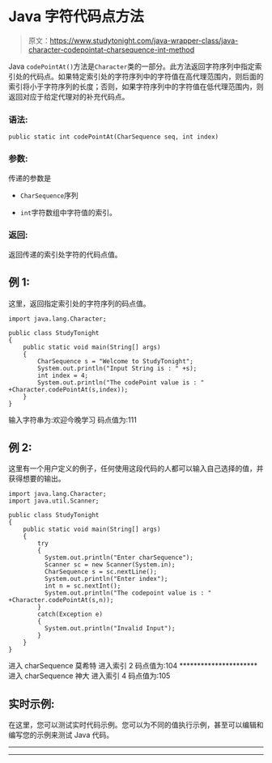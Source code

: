 # Java 字符代码点方法

> 原文：<https://www.studytonight.com/java-wrapper-class/java-character-codepointat-charsequence-int-method>

Java `codePointAt()`方法是`Character`类的一部分。此方法返回字符序列中指定索引处的代码点。如果特定索引处的字符序列中的字符值在高代理范围内，则后面的索引将小于字符序列的长度；否则，如果字符序列中的字符值在低代理范围内，则返回对应于给定代理对的补充代码点。

### 语法:

```
public static int codePointAt(CharSequence seq, int index)
```

### 参数:

传递的参数是

*   `CharSequence`序列

*   `int`字符数组中字符值的索引。

### 返回:

返回传递的索引处字符的代码点值。

## 例 1:

这里，返回指定索引处的字符序列的码点值。

```
import java.lang.Character;

public class StudyTonight
{  
    public static void main(String[] args) 
    {  
        CharSequence s = "Welcome to StudyTonight";  
        System.out.println("Input String is : " +s); 
        int index = 4;  
        System.out.println("The codePoint value is : " +Character.codePointAt(s,index));  
    }  
}
```

输入字符串为:欢迎今晚学习
码点值为:111

## 例 2:

这里有一个用户定义的例子，任何使用这段代码的人都可以输入自己选择的值，并获得想要的输出。

```
import java.lang.Character;
import java.util.Scanner;

public class StudyTonight
{  
    public static void main(String[] args) 
    {  
        try
        {
          System.out.println("Enter charSequence");
          Scanner sc = new Scanner(System.in);
          CharSequence s = sc.nextLine();
          System.out.println("Enter index");
          int n = sc.nextInt();
          System.out.println("The codepoint value is : " +Character.codePointAt(s,n));   
        }
        catch(Exception e)
        {
          System.out.println("Invalid Input");
        }
    }  
}
```

进入 charSequence
莫希特
进入索引
2
码点值为:104
**********************进入 charSequence
神大
进入索引
4
码点值为:105

## 实时示例:

在这里，您可以测试实时代码示例。您可以为不同的值执行示例，甚至可以编辑和编写您的示例来测试 Java 代码。

* * *

* * *